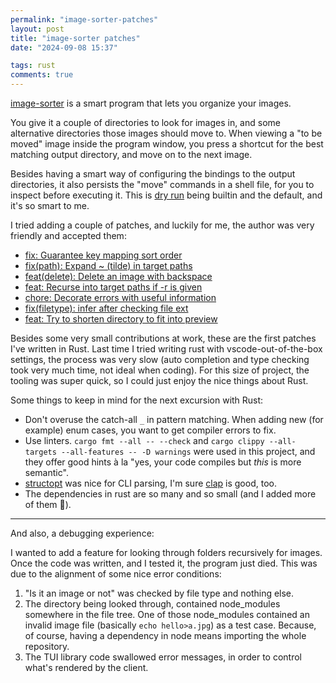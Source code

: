 ```yaml
---
permalink: "image-sorter-patches"
layout: post
title: "image-sorter patches"
date: "2024-09-08 15:37"

tags: rust
comments: true
---
```


[image-sorter](https://github.com/jgalat/image-sorter/) is a smart program that
lets you organize your images.

You give it a couple of directories to look for images in, and some alternative
directories those images should move to. When viewing a "to be moved" image
inside the program window, you press a shortcut for the best matching output
directory, and move on to the next image.

Besides having a smart way of configuring the bindings to the output
directories, it also persists the "move" commands in a shell file, for you to
inspect before executing it. This is [dry
run](https://en.wikipedia.org/wiki/Dry_run_(testing)) being builtin and the
default, and it's so smart to me.

I tried adding a couple of patches, and luckily for me, the author was very
friendly and accepted them:

- [fix: Guarantee key mapping sort order](https://github.com/jgalat/image-sorter/commit/40ac1649abee3384c9149de8e694d8210c391ba2)
- [fix(path): Expand ~ (tilde) in target paths](https://github.com/jgalat/image-sorter/commit/0b79ab2051db057ff1433b87cce3c5c8e23ad972)
- [feat(delete): Delete an image with backspace](https://github.com/jgalat/image-sorter/commit/d72c98decb7b52f299d8ddd64980fe5f2b832c64)
- [feat: Recurse into target paths if -r is given](https://github.com/jgalat/image-sorter/commit/ccfb588400386fbde6a70bbd38f77ce23e55f579)
- [chore: Decorate errors with useful information](https://github.com/jgalat/image-sorter/commit/1ac60977a2a1444d66c439766dfb723398fc6318)
- [fix(filetype): infer after checking file ext](https://github.com/jgalat/image-sorter/commit/1532584003acce3d30f4f6f8034bb6debae60c03)
- [feat: Try to shorten directory to fit into preview](https://github.com/jgalat/image-sorter/commit/cbfb4033c787bbd19c38deaf74162e805f41f0f7)

Besides some very small contributions at work, these are the first patches I've
written in Rust. Last time I tried writing rust with vscode-out-of-the-box
settings, the process was very slow (auto completion and type checking took
very much time, not ideal when coding). For this size of project, the tooling
was super quick, so I could just enjoy the nice things about Rust.

Some things to keep in mind for the next excursion with Rust:

- Don't overuse the catch-all `_` in pattern matching. When adding new (for
  example) enum cases, you want to get compiler errors to fix.
- Use linters. `cargo fmt --all -- --check` and `cargo clippy --all-targets
  --all-features -- -D warnings` were used in this project, and they offer good
hints à la "yes, your code compiles but _this_ is more semantic".
- [structopt](https://docs.rs/structopt/latest/structopt/) was nice for CLI
  parsing, I'm sure [clap](https://docs.rs/clap/latest/clap/) is good, too.
- The dependencies in rust are so many and so small (and I added more of them
  🙈).

------

And also, a debugging experience:

I wanted to add a feature for looking through folders recursively for images.
Once the code was written, and I tested it, the program just died. This was due
to the alignment of some nice error conditions:

1. "Is it an image or not" was checked by file type and nothing else.
2. The directory being looked through, contained node_modules somewhere in the
   file tree. One of those node_modules contained an invalid image file
   (basically `echo hello>a.jpg`) as a test case. Because, of course, having a
   dependency in node means importing the whole repository.
3. The TUI library code swallowed error messages, in order to control what's
   rendered by the client.

